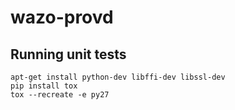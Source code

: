 wazo-provd
==========

Running unit tests
------------------

```
apt-get install python-dev libffi-dev libssl-dev
pip install tox
tox --recreate -e py27
```
